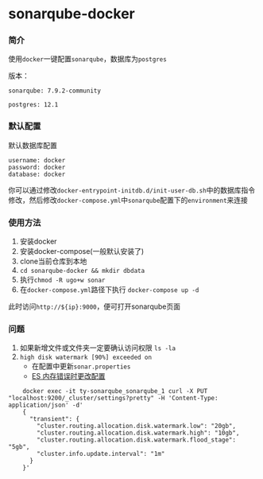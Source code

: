 # sonarqube-docker

### 简介

使用`docker`一键配置`sonarqube`，数据库为`postgres`

版本：

`sonarqube: 7.9.2-community`

`postgres: 12.1`

### 默认配置
默认数据库配置
```
username: docker
password: docker
database: docker
```
你可以通过修改`docker-entrypoint-initdb.d/init-user-db.sh`中的数据库指令修改，然后修改`docker-compose.yml`中`sonarqube`配置下的`environment`来连接

### 使用方法
1. 安装docker
2. 安装docker-compose(一般默认安装了)
3. clone当前仓库到本地
4. `cd sonarqube-docker && mkdir dbdata`
5. 执行`chmod -R ugo+w sonar`
6. 在`docker-compose.yml`路径下执行 `docker-compose up -d`

此时访问`http://${ip}:9000`，便可打开sonarqube页面


### 问题
1. 如果新增文件或文件夹一定要确认访问权限 `ls -la`
2. `high disk watermark [90%] exceeded on`
    - 在配置中更新`sonar.properties`
    - [ES 内存错误时更改配置](https://www.elastic.co/guide/en/elasticsearch/reference/current/modules-cluster.html#disk-based-shard-allocation)
```
    docker exec -it ty-sonarqube_sonarqube_1 curl -X PUT "localhost:9200/_cluster/settings?pretty" -H 'Content-Type: application/json' -d'
    {
      "transient": {
        "cluster.routing.allocation.disk.watermark.low": "20gb",
        "cluster.routing.allocation.disk.watermark.high": "10gb",
        "cluster.routing.allocation.disk.watermark.flood_stage": "5gb",
        "cluster.info.update.interval": "1m"
      }
    }'
```


